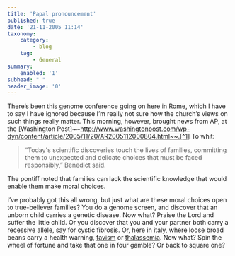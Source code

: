 ```yaml
---
title: 'Papal pronouncement'
published: true
date: '21-11-2005 11:14'
taxonomy:
    category:
        - blog
    tag:
        - General
summary:
    enabled: '1'
subhead: " "
header_image: '0'
---
```


There’s been this genome conference going on here in Rome, which I have to say I have ignored because I’m really not sure how the church’s views on such things really matter. This morning, however, brought news from AP, at the [Washington Post]~~http://www.washingtonpost.com/wp-dyn/content/article/2005/11/20/AR2005112000804.html~~.[^1] To whit:

> “Today's scientific discoveries touch the lives of families, committing them to unexpected and delicate choices that must be faced responsibly,” Benedict said.

The pontiff noted that families can lack the scientific knowledge that would enable them make moral choices.

I’ve probably got this all wrong, but just what are these moral choices open to true-believer families? You do a genome screen, and discover that an unborn child carries a genetic disease. Now what? Praise the Lord and suffer the little child. Or you discover that you and your partner both carry a recessive allele, say for cystic fibrosis. Or, here in italy, where loose broad beans carry a health warning, [favism](https://en.wikipedia.org/wiki/Favism) or [thalassemia](https://en.wikipedia.org/wiki/Thalassemia). Now what? Spin the wheel of fortune and take that one in four gamble? Or back to square one?

[^1]: 2021-11-21: Gone and unfindable.